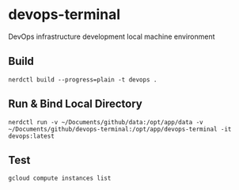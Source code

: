 # devops-terminal
DevOps infrastructure development local machine environment

## Build
```
nerdctl build --progress=plain -t devops .
```

## Run & Bind Local Directory
```
nerdctl run -v ~/Documents/github/data:/opt/app/data -v ~/Documents/github/devops-terminal:/opt/app/devops-terminal -it  devops:latest
```

## Test
```
gcloud compute instances list
```
